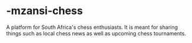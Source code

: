 # -mzansi-chess
A platform for South Africa's chess enthusiasts. It is meant for sharing things such as local chess news as well as upcoming chess tournaments.
